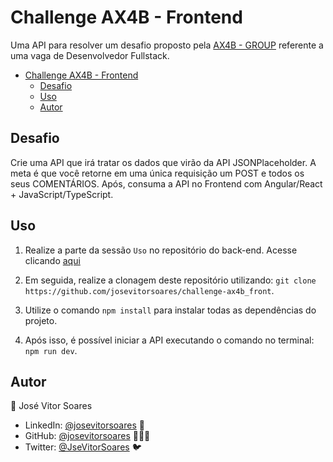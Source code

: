 # Challenge AX4B - Frontend

Uma API para resolver um desafio proposto pela [AX4B - GROUP](https://ax4b.com/) referente a uma vaga de Desenvolvedor Fullstack.

- [Challenge AX4B - Frontend](#challenge-ax4b---frontend)
  - [Desafio](#desafio)
  - [Uso](#uso)
  - [Autor](#autor)

## Desafio

Crie uma API que irá tratar os dados que virão da API JSONPlaceholder. A meta é
que você retorne em uma única requisição um POST e todos os seus
COMENTÁRIOS. Após, consuma a API no Frontend com Angular/React + JavaScript/TypeScript.

## Uso

1. Realize a parte da sessão `Uso` no repositório do back-end. Acesse clicando [aqui](https://github.com/josevitorsoares/challenge-ax4b_backend)

2. Em seguida, realize a clonagem deste repositório utilizando: `git clone https://github.com/josevitorsoares/challenge-ax4b_front`.

3. Utilize o comando `npm install` para instalar todas as dependências do projeto.

4. Após isso, é possível iniciar a API executando o comando no terminal: `npm run dev`.

## Autor

👤 José Vitor Soares

- LinkedIn: [@josevitorsoares](https://www.linkedin.com/in/josevitorsoares/) 🔗
- GitHub: [@josevitorsoares](https://github.com/josevitorsoares) 👨🏻‍💻
- Twitter: [@JseVitorSoares](https://twitter.com/JseVitorSoares) 🐦
